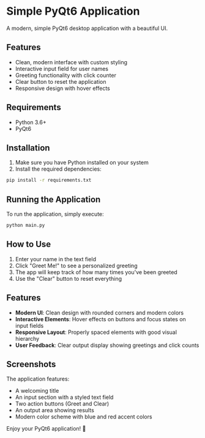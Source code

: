 # Simple PyQt6 Application

A modern, simple PyQt6 desktop application with a beautiful UI.

## Features

- Clean, modern interface with custom styling
- Interactive input field for user names
- Greeting functionality with click counter
- Clear button to reset the application
- Responsive design with hover effects

## Requirements

- Python 3.6+
- PyQt6

## Installation

1. Make sure you have Python installed on your system
2. Install the required dependencies:

```bash
pip install -r requirements.txt
```

## Running the Application

To run the application, simply execute:

```bash
python main.py
```

## How to Use

1. Enter your name in the text field
2. Click "Greet Me!" to see a personalized greeting
3. The app will keep track of how many times you've been greeted
4. Use the "Clear" button to reset everything

## Features

- **Modern UI**: Clean design with rounded corners and modern colors
- **Interactive Elements**: Hover effects on buttons and focus states on input fields
- **Responsive Layout**: Properly spaced elements with good visual hierarchy
- **User Feedback**: Clear output display showing greetings and click counts

## Screenshots

The application features:

- A welcoming title
- An input section with a styled text field
- Two action buttons (Greet and Clear)
- An output area showing results
- Modern color scheme with blue and red accent colors

Enjoy your PyQt6 application! 🎉
